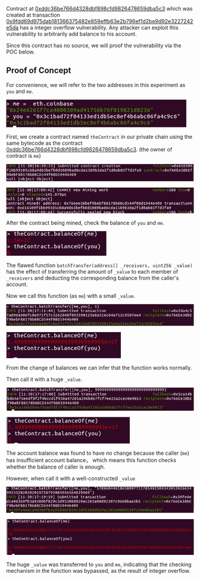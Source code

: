 Contract at [0xddc36be766d4328dbf898cfd9826478659dba5c3](https://etherscan.io/address/0xddc36be766d4328dbf898cfd9826478659dba5c3) which was created at transaction [0x9fdd69d975dab181366375482e859effb63e2b796ef1d2be9d92e3227242e5da](https://etherscan.io/tx/0x9fdd69d975dab181366375482e859effb63e2b796ef1d2be9d92e3227242e5da) has a integer overflow vulnerability. Any attacker can exploit this vulnerability to arbitrarily add balance to his account.

Since this contract has no source, we will proof the vulnerability via the POC below.

Proof of Concept
---------------
 For convenience, we will refer to the two addresses in this experiment as `you` and `me`.
 
 ![0.png](./picture/0.png "0.png")
 
 First, we create a contract named `theContract` in our private chain using the same bytecode as the contract [0xddc36be766d4328dbf898cfd9826478659dba5c3](https://etherscan.io/address/0xddc36be766d4328dbf898cfd9826478659dba5c3). (the owner of contract is `me`)

 ![1.png](./picture/1.png "1.png")
 
 ![2.png](./picture/2.png "2.png")
  
 After the contract being mined, check the balance of `you` and `me`.
 
 ![3.png](./picture/3.png "3.png")
 
 The flawed function `batchTransfer(address[] _receivers, uint256 _value)` has the effect of transferring the amount of `_value` to each member of `_receivers` and deducting the corresponding balance from the caller's account.
 
 Now we call this function (as `me`) with a small `_value`.
 
 ![4.png](./picture/4.png "4.png")
 
 ![5.png](./picture/5.png "5.png")
 
 From the change of balances we can infer that the function works normally.
 
 Then call it with a huge `_value`.
 
 ![6.png](./picture/6.png "6.png")
 
 ![7.png](./picture/7.png "7.png")
 
 The account balance was found to have no change because the caller (`me`) has insufficient account balance， which means this function checks whether the balance of caller is enough.
 
 However, when call it with a well-constructed `_value`
 
 ![8.png](./picture/8.png "8.png")
 
 ![9.png](./picture/9.png "9.png")
 
 The huge `_value` was transferred to `you` and `me`, indicating that the checking mechanism in the function was bypassed, as the result of integer overflow.
